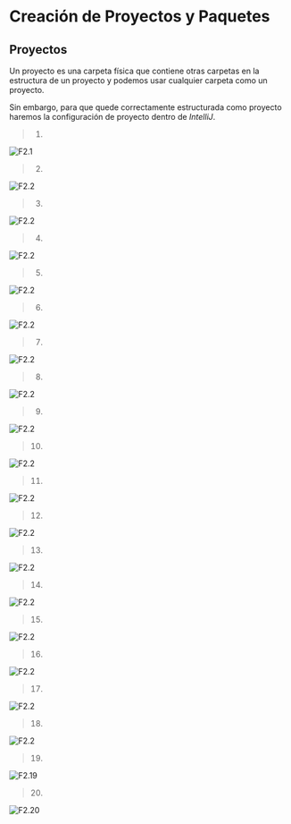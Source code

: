 # Creación de Proyectos y Paquetes

## Proyectos

Un proyecto es una carpeta física que contiene otras carpetas en la estructura
de un proyecto y podemos usar cualquier carpeta como un proyecto.

Sin embargo, para que quede correctamente estructurada como proyecto haremos
la configuración de proyecto dentro de *IntelliJ*.

> 1.

![F2.1](./figuras/6b.2.1.png)

> 2.

![F2.2](./figuras/6b.2.2.png)

> 3.

![F2.2](./figuras/6b.2.3.png)

> 4.

![F2.2](./figuras/6b.2.4.png)

> 5.

![F2.2](./figuras/6b.2.5.png)

> 6.

![F2.2](./figuras/6b.2.6.png)

> 7.

![F2.2](./figuras/6b.2.7.png)

> 8.

![F2.2](./figuras/6b.2.8.png)

> 9.

![F2.2](./figuras/6b.2.9.png)

> 10.

![F2.2](./figuras/6b.2.10.png)

> 11.

![F2.2](./figuras/6b.2.11.png)

> 12.

![F2.2](./figuras/6b.2.12.png)

> 13.

![F2.2](./figuras/6b.2.13.png)

> 14.

![F2.2](./figuras/6b.2.14.png)

> 15.

![F2.2](./figuras/6b.2.15.png)

> 16.

![F2.2](./figuras/6b.2.16.png)

> 17.

![F2.2](./figuras/6b.2.17.png)

> 18.

![F2.2](./figuras/6b.2.18.png)

> 19.

![F2.19](./figuras/6b.2.19.png)

> 20.

![F2.20](./figuras/6b.2.20.png)
